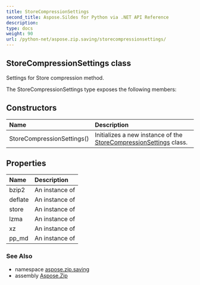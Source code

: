 ```yaml
---
title: StoreCompressionSettings
second_title: Aspose.Sildes for Python via .NET API Reference
description: 
type: docs
weight: 90
url: /python-net/aspose.zip.saving/storecompressionsettings/
---
```


## StoreCompressionSettings class

Settings for Store compression method.

The StoreCompressionSettings type exposes the following members:
## Constructors
| Name | Description |
| :- | :- |
|StoreCompressionSettings()|Initializes a new instance of the [StoreCompressionSettings](/zip/python-net/aspose.zip.saving/storecompressionsettings/) class.|
## Properties
| Name | Description |
| :- | :- |
|bzip2|An instance of|
|deflate|An instance of|
|store|An instance of|
|lzma|An instance of|
|xz|An instance of|
|pp_md|An instance of|

### See Also

* namespace [aspose.zip.saving](/zip/python-net/aspose.zip.saving/)
* assembly [Aspose.Zip](/zip/python-net/)

